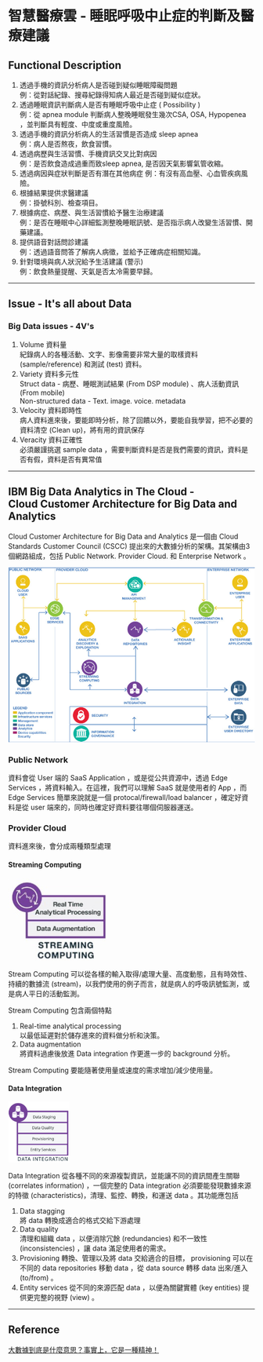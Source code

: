 # 智慧醫療雲 - 睡眠呼吸中止症的判斷及醫療建議
## Functional Description
1. 透過手機的資訊分析病人是否碰到疑似睡眠障礙問題　<br>
例：從對話紀錄、搜尋紀錄得知病人最近是否碰到疑似症狀。
2. 透過睡眠資訊判斷病人是否有睡眠呼吸中止症 ( Possibility ) <br>
例：從 apnea module 判斷病人整晚睡眠發生幾次CSA, OSA, Hypopenea ，並判斷具有輕度、中度或重度風險。
3. 透過手機的資訊分析病人的生活習慣是否造成 sleep apnea <br>
例：病人是否熬夜，飲食習慣。
4. 透過病歷與生活習慣、手機資訊交叉比對病因 <br>
例：是否飲食造成過重而致sleep apnea, 是否因天氣影響氣管收縮。
5. 透過病因與症狀判斷是否有潛在其他病症
例：有沒有高血壓、心血管疾病風險。
6. 根據結果提供求醫建議 <br>
例：掛號科別、檢查項目。
7. 根據病症、病歷、與生活習慣給予醫生治療建議 <br>
例：是否在睡眠中心詳細監測整晚睡眠訊號、是否指示病人改變生活習慣、開藥建議。
8. 提供語音對話問診建議 <br>
例：透過語音問答了解病人病徵，並給予正確病症相關知識。
9. 針對環境與病人狀況給予生活建議 (警示) <br>
例：飲食熱量提醒、天氣是否太冷需要早歸。

---
## Issue - It's all about Data

### Big Data issues - 4V's

1. Volume 資料量 <br>
  紀錄病人的各種活動、文字、影像需要非常大量的取樣資料 (sample/reference) 和測試 (test) 資料。
2. Variety 資料多元性<br>
  Struct data - 病歷、睡眠測試結果 (From DSP module) 、病人活動資訊 (From mobile) <br>
  Non-structured data - Text. image. voice. metadata
3. Velocity 資料即時性<br>
  病人資料進來後，要能即時分析，除了回饋以外，要能自我學習，把不必要的資料清空 (Clean up)，將有用的資訊保存
4. Veracity 資料正確性<br>
  必須嚴謹挑選 sample data ，需要判斷資料是否是我們需要的資訊，資料是否有假，資料是否有異常值

---
## IBM Big Data Analytics in The Cloud -<br> Cloud Customer Architecture for Big Data and Analytics

Cloud Customer Architecture for Big Data and Analytics 是一個由 Cloud Standards Customer Council (CSCC) 提出來的大數據分析的架構。其架構由3個網路組成，包括 Public Network. Provider Cloud. 和 Enterprise Network 。

![](./image/arch1.jpg)

### Public Network

資料會從 User 端的 SaaS Application ，或是從公共資源中，透過 Edge Services ，將資料輸入。在這裡，我們可以理解 SaaS 就是使用者的 App ，而 Edge Services 簡單來說就是一個 protocal/firewall/load balancer ，確定好資料是從 user 端來的，同時也確定好資料要往哪個伺服器運送。

### Provider Cloud

資料進來後，會分成兩種類型處理

#### Streaming Computing

![](./image/stream.jpg)

Stream Computing 可以從各樣的輸入取得/處理大量、高度動態，且有時效性、持續的數據流 (stream)，以我們使用的例子而言，就是病人的呼吸訊號監測，或是病人平日的活動監測。

Stream Computing 包含兩個特點
1. Real-time analytical processing <br>
以最低延遲對於儲存進來的資料做分析和決策。
2. Data augmentation <br>
將資料過慮後放進 Data integration 作更進一步的 background 分析。

Stream Computing 要能隨著使用量或速度的需求增加/減少使用量。

#### Data Integration

<img src="./image/integration.jpg" width="25%" height="25%">

Data Integration 從各種不同的來源複製資訊，並能讓不同的資訊間產生關聯 (correlates information) ，一個完整的 Data integration 必須要能發現數據來源的特徵 (characteristics)，清理、監控、轉換，和運送 data 。其功能應包括

1. Data stagging <br>
將 data 轉換成適合的格式交給下游處理
2. Data quality <br>
清理和組織 data ，以便消除冗餘 (redundancies) 和不一致性 (inconsistencies) ，讓 data 滿足使用者的需求。
3. Provisioning
轉換、管理以及將 data 交給適合的目標， provisioning 可以在不同的 data repositories 移動 data ，從 data source 轉移 data 出來/進入 (to/from) 。
4. Entity services
從不同的來源匹配 data ，以便為關鍵實體 (key entities) 提供更完整的視野 (view) 。

---
## Reference
[大數據到底是什麼意思？事實上，它是一種精神！](https://hellolynn.hpd.io/2017/06/09/)
